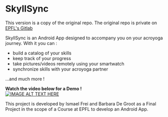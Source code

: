 # SkyllSync
This version is a copy of the original repo. The original repo is private on [EPFL's Gitlab](https://gitlab.epfl.ch/android-ee-490/2023-2024/acroyoga/-/tree/Project?ref_type=heads)

SkyllSync is an Android App designed to accompany you on your acroyoga journey. 
With it you can :
- build a catalog of your skills
- keep track of your progress
- take pictures/videos remotely using your smartwatch
- synchronize skills with your acroyoga partner

...and much more !

**Watch the video below for a Demo !** \
[![IMAGE ALT TEXT HERE](https://img.youtube.com/vi/VTzfSM9q5eM/0.jpg)](https://www.youtube.com/watch?v=VTzfSM9q5eM)


This project is developed by Ismael Frei and Barbara De Groot as a Final Project in the scope of a Course at EPFL to develop an Android App.

